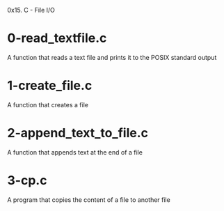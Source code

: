 0x15. C - File I/O

# 0-read_textfile.c
A function that reads a text file and prints it to the POSIX standard output

# 1-create_file.c
A function that creates a file

# 2-append_text_to_file.c
A function that appends text at the end of a file

# 3-cp.c
A program that copies the content of a file to another file
